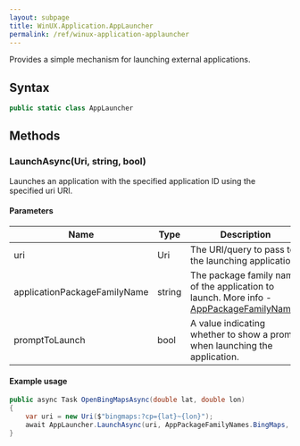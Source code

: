 ```yaml
---
layout: subpage
title: WinUX.Application.AppLauncher
permalink: /ref/winux-application-applauncher
---
```


Provides a simple mechanism for launching external applications.

## Syntax

```csharp
public static class AppLauncher
```

## Methods

### LaunchAsync(Uri, string, bool)

Launches an application with the specified application ID using the specified uri URI.

#### Parameters

| Name | Type | Description |
|---|---|---|
| uri | Uri | The URI/query to pass to the launching application. |
| applicationPackageFamilyName | string | The package family name of the application to launch. More info - [AppPackageFamilyNames](winux-application-apppackagefamilynames) |
| promptToLaunch | bool | A value indicating whether to show a prompt when launching the application. |

#### Example usage

```csharp
public async Task OpenBingMapsAsync(double lat, double lon)
{
    var uri = new Uri($"bingmaps:?cp={lat}~{lon}");
    await AppLauncher.LaunchAsync(uri, AppPackageFamilyNames.BingMaps, false);
}
```